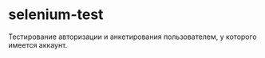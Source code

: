 # selenium-test
Тестирование авторизации и анкетирования пользователем, у которого имеется аккаунт.
